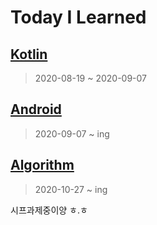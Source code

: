 # Today I Learned

## [Kotlin](https://github.com/rudeore333/TIL/tree/master/Kotlin)
> 2020-08-19 ~ 2020-09-07

## [Android](https://github.com/rudeore333/TIL/tree/master/Android)
> 2020-09-07 ~ ing

## [Algorithm](https://github.com/rudeore333/TIL/tree/master/Algorithm)
> 2020-10-27 ~ ing

시프과제중이양 ㅎ.ㅎ
